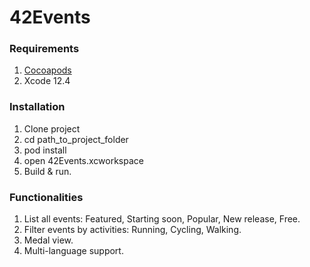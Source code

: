 # 42Events

 ### Requirements ###
1. [Cocoapods](https://guides.cocoapods.org/using/getting-started.html#getting-started)
2. Xcode 12.4

### Installation ###
1. Clone project
2. cd path_to_project_folder
3. pod install
4. open 42Events.xcworkspace
5. Build & run.

### Functionalities ###
1. List all events: Featured, Starting soon, Popular, New release, Free.
2. Filter events by activities: Running, Cycling, Walking.
3. Medal view.
4. Multi-language support.
